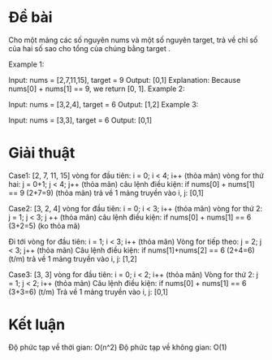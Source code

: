 # Đề bài
Cho một mảng các số nguyên nums và một số nguyên target, 
trả về chỉ số của hai số sao cho tổng của chúng bằng target .

Example 1:

Input: nums = [2,7,11,15], target = 9
Output: [0,1]
Explanation: Because nums[0] + nums[1] == 9, we return [0, 1].
Example 2:

Input: nums = [3,2,4], target = 6
Output: [1,2]
Example 3:

Input: nums = [3,3], target = 6
Output: [0,1]

# Giải thuật
Case1: [2, 7, 11, 15]
vòng for đầu tiên: i = 0; i < 4; i++ (thỏa mãn)
vòng for thứ hai: j = 0+1; j < 4; j++ (thỏa mãn)
câu lệnh điều kiện: if nums[0] + nums[1] == 9 (2+7=9) (thỏa mãn)
trả về 1 mảng truyền vào i, j: [0,1]

Case2: [3, 2, 4] 
vòng for đầu tiên: i = 0; i < 3; i++ (thỏa mãn)
vòng for thứ 2: j = 1; j < 3; j ++ (thỏa mãn)
câu lệnh điều kiện: if nums[0] + nums[1] == 6 (3+2=5) (ko thỏa mã)

Đi tới vòng for đầu tiên: i = 1; i < 3; i++ (thỏa mãn)
Vòng for tiếp theo: j = 2; j < 3; j++ (thỏa mãn)
Câu lệnh điều kiện: if nums[1]+nums[2] == 6 (2+4=6) (t/m)
trả về 1 mảng truyền vào i, j: [1,2]

Case3: [3, 3]
vòng for đầu tiên: i = 0; i < 2; i++ (thỏa mãn)
Vòng for thứ 2: j = 1; j < 2; i++ (thỏa mãn)
Câu lệnh điều kiện: if nums[0] + nums[1] == 6 (3+3=6) (t/m)
Trả về 1 mảng truyền vào i, j: [0,1]

# Kết luận
Độ phức tạp về thời gian: O(n^2)
Độ phức tạp về không gian: O(1)
